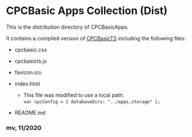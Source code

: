 # CPCBasic Apps Collection (Dist)

This is the distribution directory of CPCBasicApps.

It contains a compiled version of [CPCBasicTS](https://github.com/benchmarko/CPCBasicTS/) including the following files:

- cpcbasic.css

- cpcbasicts.js

- favicon.ico

- index.html
  - This file was modified to use a local path:  
  `var cpcConfig = { databaseDirs: "../apps,storage" };`

- README.md

### **mv, 11/2020**
